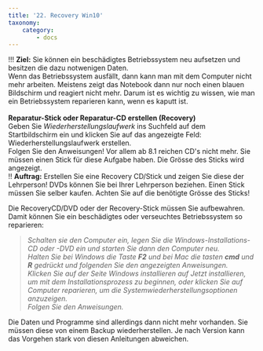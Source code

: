 ```yaml
---
title: '22. Recovery Win10'
taxonomy:
    category:
        - docs
---
```


!!! **Ziel:** Sie können ein beschädigtes Betriebssystem neu aufsetzen und besitzen die dazu notwenigen Daten.<br>
Wenn das Betriebssystem ausfällt, dann kann man mit dem Computer nicht mehr arbeiten. Meistens zeigt das Notebook dann nur noch einen blauen Bildschirm und reagiert nicht mehr. Darum ist es wichtig zu wissen, wie man ein Betriebssystem reparieren kann, wenn es kaputt ist.<br><br>
**Reparatur-Stick oder Reparatur-CD erstellen (Recovery)**<br>
Geben Sie *Wiederherstellungslaufwerk* ins Suchfeld auf dem Startbildschirm ein und klicken Sie auf das angezeigte Feld: Wiederherstellungslaufwerk erstellen.<br>
Folgen Sie den Anweisungen! Vor allem ab 8.1 reichen CD's nicht mehr. Sie müssen einen Stick für diese Aufgabe haben. Die Grösse des Sticks wird angezeigt.<br>
!! **Auftrag:** Erstellen Sie eine Recovery CD/Stick und zeigen Sie diese der Lehrperson! DVDs können Sie bei Ihrer Lehrperson beziehen. Einen Stick müssen Sie selber kaufen. Achten Sie auf die benötigte Grösse des Sticks!

Die RecoveryCD/DVD oder der Recovery-Stick müssen Sie aufbewahren. Damit können Sie ein beschädigtes oder verseuchtes Betriebssystem so reparieren:<br>
>*Schalten sie den Computer ein, legen Sie die Windows-Installations-CD oder -DVD ein und starten Sie dann den Computer neu.<br>
Halten Sie bei Windows die Taste **F2** und bei Mac die tasten **cmd** und **R** gedrückt und folgenden Sie den angezeigten Anweisungen.<br>
Klicken Sie auf der Seite *Windows installieren* auf *Jetzt installieren*, um mit dem Installationsprozess zu beginnen, oder klicken Sie auf Computer reparieren, um die Systemwiederherstellungsoptionen anzuzeigen.<br>
Folgen Sie den Anweisungen.*<br>

Die Daten und Programme sind allerdings dann nicht mehr vorhanden. Sie müssen diese von einem Backup wiederherstellen. Je nach Version kann das Vorgehen stark von diesen Anleitungen abweichen.<br>




